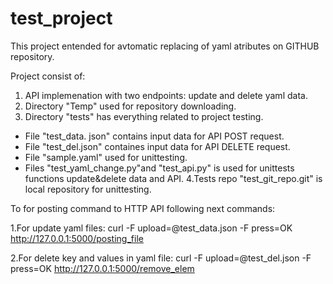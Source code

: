 # test_project
This project entended for avtomatic replacing of yaml atributes on GITHUB repository. 
 
Project consist of: 
1. API implemenation with two endpoints: update and delete yaml data. 
2. Directory "Temp" used for repository downloading.
3. Directory "tests" has everything related to project testing. 
* File "test_data. json" contains input data for API POST request. 
* File "test_del.json" containes input data for API DELETE request. 
* File "sample.yaml" used for unittesting.
* Files "test_yaml_change.py"and "test_api.py" is used for unittests functions update&delete data and API.
4.Tests repo "test_git_repo.git" is local repository for unittesting.


To for posting command to HTTP API following next commands: 

1.For update yaml files:
curl -F upload=@test_data.json -F press=OK http://127.0.0.1:5000/posting_file

2.For delete key and values in yaml file:
curl -F upload=@test_del.json -F press=OK http://127.0.0.1:5000/remove_elem
